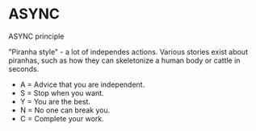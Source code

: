 # ASYNC
ASYNC principle

"Piranha style" - a lot of independes actions.
Various stories exist about piranhas, such as how they can skeletonize a human body or cattle in seconds.

- A = Advice that you are independent.
- S = Stop when you want.
- Y = You are the best.
- N = No one can break you.
- C = Complete your work.
